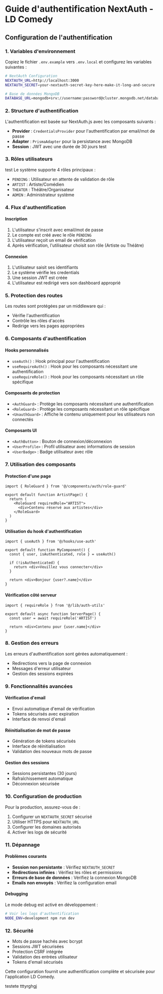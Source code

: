 # Guide d'authentification NextAuth - LD Comedy

## Configuration de l'authentification

### 1. Variables d'environnement

Copiez le fichier `.env.example` vers `.env.local` et configurez les variables suivantes :

```bash
# NextAuth Configuration
NEXTAUTH_URL=http://localhost:3000
NEXTAUTH_SECRET=your-nextauth-secret-key-here-make-it-long-and-secure

# Base de données MongoDB
DATABASE_URL=mongodb+srv://username:password@cluster.mongodb.net/database?retryWrites=true&w=majority
```

### 2. Structure d'authentification

L'authentification est basée sur NextAuth.js avec les composants suivants :

- **Provider** : `CredentialsProvider` pour l'authentification par email/mot de passe
- **Adapter** : `PrismaAdapter` pour la persistance avec MongoDB
- **Session** : JWT avec une durée de 30 jours
test
### 3. Rôles utilisateurs
test
Le système supporte 4 rôles principaux :

- `PENDING` : Utilisateur en attente de validation de rôle
- `ARTIST` : Artiste/Comédien
- `THEATER` : Théâtre/Organisateur
- `ADMIN` : Administrateur système

### 4. Flux d'authentification

#### Inscription
1. L'utilisateur s'inscrit avec email/mot de passe
2. Le compte est créé avec le rôle `PENDING`
3. L'utilisateur reçoit un email de vérification
4. Après vérification, l'utilisateur choisit son rôle (Artiste ou Théâtre)

#### Connexion
1. L'utilisateur saisit ses identifiants
2. Le système vérifie les credentials
3. Une session JWT est créée
4. L'utilisateur est redirigé vers son dashboard approprié

### 5. Protection des routes

Les routes sont protégées par un middleware qui :
- Vérifie l'authentification
- Contrôle les rôles d'accès
- Redirige vers les pages appropriées

### 6. Composants d'authentification

#### Hooks personnalisés
- `useAuth()` : Hook principal pour l'authentification
- `useRequireAuth()` : Hook pour les composants nécessitant une authentification
- `useRequireRole()` : Hook pour les composants nécessitant un rôle spécifique

#### Composants de protection
- `<AuthGuard>` : Protège les composants nécessitant une authentification
- `<RoleGuard>` : Protège les composants nécessitant un rôle spécifique
- `<UnauthGuard>` : Affiche le contenu uniquement pour les utilisateurs non connectés

#### Composants UI
- `<AuthButton>` : Bouton de connexion/déconnexion
- `<UserProfile>` : Profil utilisateur avec informations de session
- `<UserBadge>` : Badge utilisateur avec rôle

### 7. Utilisation des composants

#### Protection d'une page
```tsx
import { RoleGuard } from '@/components/auth/role-guard'

export default function ArtistPage() {
  return (
    <RoleGuard requiredRole="ARTIST">
      <div>Contenu réservé aux artistes</div>
    </RoleGuard>
  )
}
```

#### Utilisation du hook d'authentification
```tsx
import { useAuth } from '@/hooks/use-auth'

export default function MyComponent() {
  const { user, isAuthenticated, role } = useAuth()
  
  if (!isAuthenticated) {
    return <div>Veuillez vous connecter</div>
  }
  
  return <div>Bonjour {user?.name}</div>
}
```

#### Vérification côté serveur
```tsx
import { requireRole } from '@/lib/auth-utils'

export default async function ServerPage() {
  const user = await requireRole('ARTIST')
  
  return <div>Contenu pour {user.name}</div>
}
```

### 8. Gestion des erreurs

Les erreurs d'authentification sont gérées automatiquement :
- Redirections vers la page de connexion
- Messages d'erreur utilisateur
- Gestion des sessions expirées

### 9. Fonctionnalités avancées

#### Vérification d'email
- Envoi automatique d'email de vérification
- Tokens sécurisés avec expiration
- Interface de renvoi d'email

#### Réinitialisation de mot de passe
- Génération de tokens sécurisés
- Interface de réinitialisation
- Validation des nouveaux mots de passe

#### Gestion des sessions
- Sessions persistantes (30 jours)
- Rafraîchissement automatique
- Déconnexion sécurisée

### 10. Configuration de production

Pour la production, assurez-vous de :
1. Configurer un `NEXTAUTH_SECRET` sécurisé
2. Utiliser HTTPS pour `NEXTAUTH_URL`
3. Configurer les domaines autorisés
4. Activer les logs de sécurité

### 11. Dépannage

#### Problèmes courants
- **Session non persistante** : Vérifiez `NEXTAUTH_SECRET`
- **Redirections infinies** : Vérifiez les rôles et permissions
- **Erreurs de base de données** : Vérifiez la connexion MongoDB
- **Emails non envoyés** : Vérifiez la configuration email

#### Debugging
Le mode debug est activé en développement :
```bash
# Voir les logs d'authentification
NODE_ENV=development npm run dev
```

### 12. Sécurité

- Mots de passe hachés avec bcrypt
- Sessions JWT sécurisées
- Protection CSRF intégrée
- Validation des entrées utilisateur
- Tokens d'email sécurisés

Cette configuration fournit une authentification complète et sécurisée pour l'application LD Comedy.


testete  tttyrghgj